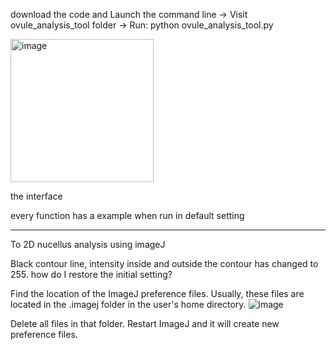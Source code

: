 download the code and Launch the command line 
->  Visit 
ovule_analysis_tool folder
->  Run: 
python ovule_analysis_tool.py

<img width="229" alt="image" src="https://github.com/user-attachments/assets/ce900d8b-b3cb-4178-96f5-eff0e31a1d1a" />

the interface

every function has a example when run in default setting


--------------------------------


To 2D nucellus analysis using imageJ

Black contour line, intensity inside and outside the contour has changed to 255. how do I restore the initial setting?

Find the location of the ImageJ preference files. Usually, these files are located in the .imagej folder in the user's home directory.
![image](https://github.com/user-attachments/assets/bb91cbd0-5ad7-478f-b13f-bd38638e0284)

Delete all files in that folder.
Restart ImageJ and it will create new preference files.
